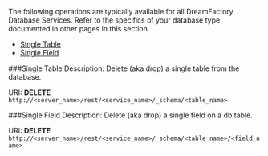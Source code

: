 The following operations are typically available for all DreamFactory Database Services. Refer to the specifics of your database type documented in other pages in this section.

  * [Single Table](#delete-table)
  * [Single Field](#delete-field)

###Single Table
Description: Delete (aka drop) a single table from the database.

URI: **DELETE** `http://<server_name>/rest/<service_name>/_schema/<table_name>`


###Single Field
Description: Delete (aka drop) a single field on a db table.

URI: **DELETE** `http://<server_name>/rest/<service_name>/_schema/<table_name>/<field_name>`


